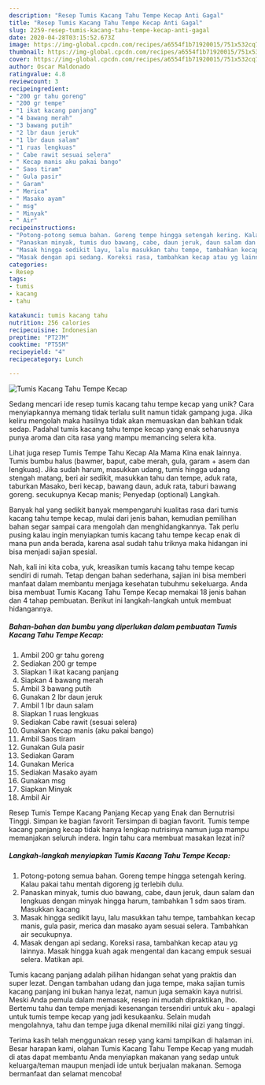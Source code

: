 ```yaml
---
description: "Resep Tumis Kacang Tahu Tempe Kecap Anti Gagal"
title: "Resep Tumis Kacang Tahu Tempe Kecap Anti Gagal"
slug: 2259-resep-tumis-kacang-tahu-tempe-kecap-anti-gagal
date: 2020-04-28T03:15:52.673Z
image: https://img-global.cpcdn.com/recipes/a6554f1b71920015/751x532cq70/tumis-kacang-tahu-tempe-kecap-foto-resep-utama.jpg
thumbnail: https://img-global.cpcdn.com/recipes/a6554f1b71920015/751x532cq70/tumis-kacang-tahu-tempe-kecap-foto-resep-utama.jpg
cover: https://img-global.cpcdn.com/recipes/a6554f1b71920015/751x532cq70/tumis-kacang-tahu-tempe-kecap-foto-resep-utama.jpg
author: Oscar Maldonado
ratingvalue: 4.8
reviewcount: 3
recipeingredient:
- "200 gr tahu goreng"
- "200 gr tempe"
- "1 ikat kacang panjang"
- "4 bawang merah"
- "3 bawang putih"
- "2 lbr daun jeruk"
- "1 lbr daun salam"
- "1 ruas lengkuas"
- " Cabe rawit sesuai selera"
- " Kecap manis aku pakai bango"
- " Saos tiram"
- " Gula pasir"
- " Garam"
- " Merica"
- " Masako ayam"
- " msg"
- " Minyak"
- " Air"
recipeinstructions:
- "Potong-potong semua bahan. Goreng tempe hingga setengah kering. Kalau pakai tahu mentah digoreng jg terlebih dulu."
- "Panaskan minyak, tumis duo bawang, cabe, daun jeruk, daun salam dan lengkuas dengan minyak hingga harum, tambahkan 1 sdm saos tiram. Masukkan kacang"
- "Masak hingga sedikit layu, lalu masukkan tahu tempe, tambahkan kecap manis, gula pasir, merica dan masako ayam sesuai selera. Tambahkan air secukupnya."
- "Masak dengan api sedang. Koreksi rasa, tambahkan kecap atau yg lainnya. Masak hingga kuah agak mengental dan kacang empuk sesuai selera. Matikan api."
categories:
- Resep
tags:
- tumis
- kacang
- tahu

katakunci: tumis kacang tahu 
nutrition: 256 calories
recipecuisine: Indonesian
preptime: "PT27M"
cooktime: "PT55M"
recipeyield: "4"
recipecategory: Lunch

---
```



![Tumis Kacang Tahu Tempe Kecap](https://img-global.cpcdn.com/recipes/a6554f1b71920015/751x532cq70/tumis-kacang-tahu-tempe-kecap-foto-resep-utama.jpg)

Sedang mencari ide resep tumis kacang tahu tempe kecap yang unik? Cara menyiapkannya memang tidak terlalu sulit namun tidak gampang juga. Jika keliru mengolah maka hasilnya tidak akan memuaskan dan bahkan tidak sedap. Padahal tumis kacang tahu tempe kecap yang enak seharusnya punya aroma dan cita rasa yang mampu memancing selera kita.

Lihat juga resep Tumis Tempe Tahu Kecap Ala Mama Kina enak lainnya. Tumis bumbu halus (bawmer, baput, cabe merah, gula, garam + asem dan lengkuas). Jika sudah harum, masukkan udang, tumis hingga udang stengah matang, beri air sedikit, masukkan tahu dan tempe, aduk rata, taburkan Masako, beri kecap, bawang daun, aduk rata, taburi bawang goreng. secukupnya Kecap manis; Penyedap (optional) Langkah.

Banyak hal yang sedikit banyak mempengaruhi kualitas rasa dari tumis kacang tahu tempe kecap, mulai dari jenis bahan, kemudian pemilihan bahan segar sampai cara mengolah dan menghidangkannya. Tak perlu pusing kalau ingin menyiapkan tumis kacang tahu tempe kecap enak di mana pun anda berada, karena asal sudah tahu triknya maka hidangan ini bisa menjadi sajian spesial.


Nah, kali ini kita coba, yuk, kreasikan tumis kacang tahu tempe kecap sendiri di rumah. Tetap dengan bahan sederhana, sajian ini bisa memberi manfaat dalam membantu menjaga kesehatan tubuhmu sekeluarga. Anda bisa membuat Tumis Kacang Tahu Tempe Kecap memakai 18 jenis bahan dan 4 tahap pembuatan. Berikut ini langkah-langkah untuk membuat hidangannya.

<!--inarticleads1-->

##### Bahan-bahan dan bumbu yang diperlukan dalam pembuatan Tumis Kacang Tahu Tempe Kecap:

1. Ambil 200 gr tahu goreng
1. Sediakan 200 gr tempe
1. Siapkan 1 ikat kacang panjang
1. Siapkan 4 bawang merah
1. Ambil 3 bawang putih
1. Gunakan 2 lbr daun jeruk
1. Ambil 1 lbr daun salam
1. Siapkan 1 ruas lengkuas
1. Sediakan  Cabe rawit (sesuai selera)
1. Gunakan  Kecap manis (aku pakai bango)
1. Ambil  Saos tiram
1. Gunakan  Gula pasir
1. Sediakan  Garam
1. Gunakan  Merica
1. Sediakan  Masako ayam
1. Gunakan  msg
1. Siapkan  Minyak
1. Ambil  Air


Resep Tumis Tempe Kacang Panjang Kecap yang Enak dan Bernutrisi Tinggi. Simpan ke bagian favorit Tersimpan di bagian favorit. Tumis tempe kacang panjang kecap tidak hanya lengkap nutrisinya namun juga mampu memanjakan seluruh indera. Ingin tahu cara membuat masakan lezat ini? 

<!--inarticleads2-->

##### Langkah-langkah menyiapkan Tumis Kacang Tahu Tempe Kecap:

1. Potong-potong semua bahan. Goreng tempe hingga setengah kering. Kalau pakai tahu mentah digoreng jg terlebih dulu.
1. Panaskan minyak, tumis duo bawang, cabe, daun jeruk, daun salam dan lengkuas dengan minyak hingga harum, tambahkan 1 sdm saos tiram. Masukkan kacang
1. Masak hingga sedikit layu, lalu masukkan tahu tempe, tambahkan kecap manis, gula pasir, merica dan masako ayam sesuai selera. Tambahkan air secukupnya.
1. Masak dengan api sedang. Koreksi rasa, tambahkan kecap atau yg lainnya. Masak hingga kuah agak mengental dan kacang empuk sesuai selera. Matikan api.


Tumis kacang panjang adalah pilihan hidangan sehat yang praktis dan super lezat. Dengan tambahan udang dan juga tempe, maka sajian tumis kacang panjang ini bukan hanya lezat, namun juga semakin kaya nutrisi. Meski Anda pemula dalam memasak, resep ini mudah dipraktikan, lho. Bertemu tahu dan tempe menjadi kesenangan tersendiri untuk aku - apalagi untuk tumis tempe kecap yang jadi kesukaanku. Selain mudah mengolahnya, tahu dan tempe juga dikenal memiliki nilai gizi yang tinggi. 

Terima kasih telah menggunakan resep yang kami tampilkan di halaman ini. Besar harapan kami, olahan Tumis Kacang Tahu Tempe Kecap yang mudah di atas dapat membantu Anda menyiapkan makanan yang sedap untuk keluarga/teman maupun menjadi ide untuk berjualan makanan. Semoga bermanfaat dan selamat mencoba!
